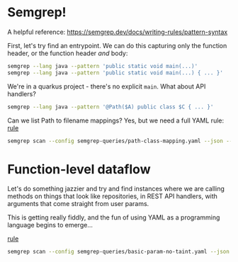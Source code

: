 # Semgrep!

A helpful reference: https://semgrep.dev/docs/writing-rules/pattern-syntax

First, let's try find an entrypoint. We can do this capturing only
the function header, or the function header _and_ body:

```bash
semgrep --lang java --pattern 'public static void main(...)'
semgrep --lang java --pattern 'public static void main(...) { ... }'
```

We're in a quarkus project - there's no explicit `main`. What about API handlers?
```bash
semgrep --lang java --pattern '@Path($A) public class $C { ... }'
```

Can we list Path to filename mappings? Yes, but we need a full YAML rule:
[rule](semgrep-queries/path-class-mapping.yaml)
```bash
semgrep scan --config semgrep-queries/path-class-mapping.yaml --json --quiet | jq -r '.results[].extra.message'
```

# Function-level dataflow

Let's do something jazzier and try and find instances where we are calling methods on 
things that look like repositories, in REST API handlers, with arguments that come straight from user params.

This is getting really fiddly, and the fun of using YAML as a programming language begins to emerge...

[rule](semgrep-queries/basic-param-no-taint.yaml)
```bash
semgrep scan --config semgrep-queries/basic-param-no-taint.yaml --json --quiet | jq '.results[].extra.message' -r
```

